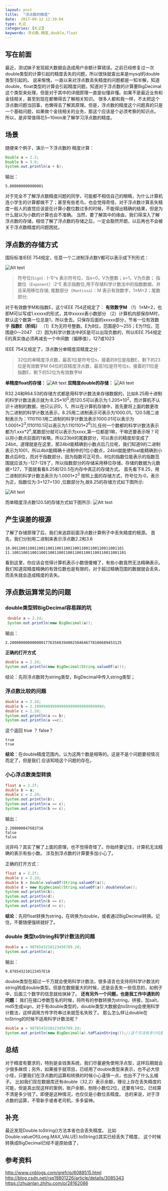 ```yaml
---
layout: post
title:  "浮点数的精度"
date:  2017-09-12 12:39:04
type: 札记
categories: [札记]
keywords: 浮点数,精度,double,float
---
```


## 写在前面
最近，测试妹子发现超大数据会造成用户余额计算错误。之前已经修复过一次double类型的计算引起的精度丢失的问题，所以很快就查出来是mysql的double类型引起的。
说来惭愧，一直以来对浮点数丢失精度的问题都是一知半解，知道double，float类型的计算会引起精度问题，知道对于浮点数的计算要BigDecimal这个类型来处理，但是对于其中的详细原理一直是似懂非懂。如果不是最近业务和金钱相关，甚至到现在都懒得去了解相关知识。
很多人都和我一样，不太把这个浮点数问题当回事，也懒得去了解其原理。但是，浮点数的精度这个问题真的只是一个基础问题，如果做个金钱相关的业务，那这个应该是个必须考察的知识点。
所以，是非常值得花5~10min来了解学习浮点数的精度。

## 场景
随便来个例子，演示一下浮点数的 精度计算：
```java
Double a = 2.2;
Double b = 3.6;
System.out.println(a + b);
```
输出：

```console
5.800000000000001
```
对于完全不了解浮点数精度问题的同学，可能都不相信自己的眼睛，为什么计算机连小学生的计算都做不了；甚至有些老鸟，也会觉得奇怪，对于浮点数计算丢失精度一般人的直觉应该是在计算小数位数过多的时候，不能得出精确的结果，但是为什么就以为小数的计算也会不准确。
当然，要了解其中的缘由，我们得深入了解浮点数的存储，相信了解了浮点数的存储之后，一定会豁然开朗，以后再也不会被关于浮点数精度的问题困扰。

## 浮点数的存储方式

国际标准IEEE 754规定，任意一个二进制浮点数V都可以表示成下列形式：

![Alt text](/images/1505222990516.png)

>符号位(`Sign`) : (-1)^s 表示符号位，当s=0，V为整数；s=1，V为负数；
指数位（`Exponent`）:2^E 表示指数位,用于存储科学计数法中的指数数据，并且采用移位存储;
尾数部分（`Mantissa`）：M 表示有效数字，1≤M<2；尾数部分;

对于有效数字M和指数E，这个IEEE 754还规定了：
**有效数字M**
（1）1≤M<2，也即M可以写成1.xxxxx的形式，其中xxxxx表小数部分
（2）计算机内部保存M时，默认这个数第一位总是1，所以舍去。只保存后面的xxxxx部分，节省一位有效数字
**指数E（阶码）**
（1）E为无符号整数。E为8位，范围是0～255；E为11位，范围是0～2047
（2）因为科学计数法中的E是可以出现负数的，所以IEEE 754规定E的真实值必须再减去一个中间数（偏移值），127或1023

IEEE 754又规定了，浮点数分单精度双精度之分：

>32位的单精度浮点数，最高1位是符号位s，接着的8位是指数E，剩下的23位是有效数字M
64位的双精度浮点数，最高1位是符号位s，接着的11位是指数E，剩下的52位为有效数字M

**单精度float的存储：**
![Alt text](/images/1505223188647.png)
**双精度double的存储：**
![Alt text](/images/1505223452920.png)

 R32.24和R64.53的存储方式都是用科学计数法来存储数据的，比如8.25用十进制的科学计数法表示就为:8.25*$10^0$,而120.5可以表示为:1.205*$10^2$。而计算机不认识十进制的数据，他只认识0，1，所以在计算机存储中，首先要将上面的数更改为二进制的科学计数法表示，8.25用二进制表示可表示为1000.01。120.5用二进制表示为：1110110.1用二进制的科学计数法表示1000.01可以表示为1.0001*$2^3$,1110110.1可以表示为1.1101101*$2^6$[3],任何一个数都的科学计数法表示都为1.xxx*$2^n$,尾数部分就可以表示为xxxx,第一位都是1嘛，干嘛还要表示呀？可以将小数点前面的1省略，所以23bit的尾数部分，可以表示的精度却变成了24bit，道理就是在这里，那24bit能精确到小数点后几位呢，我们知道9的二进制表示为1001，所以4bit能精确十进制中的1位小数点，24bit就能使float能精确到小数点后6位，而对于指数部分，因为指数可正可负，8位的指数位能表示的指数范围就应该为:-127-128了，所以指数部分的存储采用移位存储，存储的数据为元数据+127，下面就看看8.25和120.5在内存中真正的存储方式。
     首先看下8.25，用二进制的科学计数法表示为:1.0001*$2^3$
按照上面的存储方式，符号位为:0，表示为正，指数位为:3+127=130 ,位数部分为,故8.25的存储方式如下图所示:

![Alt text](/images/1505223484994.png)

而单精度浮点数120.5的存储方式如下图所示:
![Alt text](/images/1505223515471.png)

## 产生误差的根源
了解了存储原理了后，我们来追踪前面浮点数计算例子中丢失精度的根源。
首先，我们分别用二进制来表示浮点数2.2和3.6
```
10.00110011001100110011001100110011001100110011001101
11.100110011001100110011001100110011001100110011001101
```
看到这里，你应该会觉得计算机表示小数很傻帽了，有些小数竟然无法精确表示。
我们知道双精度精确的有效位数也是有限的，对于超过精确范围的数据就会丢失，而丢失就会造成精度的丢失。

## 浮点数运算常见的问题

### double类型转BigDecimal容易踩的坑

```java
 double a = 2.2d;
 System.out.println(new BigDecimal(a));
```
输出：

```
2.20000000000000017763568394002504646778106689453125
```
**正确的打开方式**

```java
double a = 2.2d;
System.out.println(new BigDecimal(String.valueOf(a)));
```
结论：先将浮点数转为string类型，BigDecimal中传入string类型；

### 浮点数比较的问题

```java
double a = 2.2d;
double b = 2.199999999999999999999999999999d;
double c = 2.2d;
System.out.println(a == b);
System.out.println(a ==c);
```
这个返回 true ？ false？

```
true
true
```
**结论**：在double精度范围内，认为这两个数是相等的。这是不是个问题要视情况而定了，但是我们 应该知晓这个问题的存在。

### 小心浮点数类型转换

```java
float a = 2.2f;
double b = a;
double c = 2.2d;
System.out.println(b);
System.out.println(a == c);
System.out.println(b == c);

```
输出：

```
2.200000047683716
false
false
```
 诧异吗？其实了解了上面的原理，也不觉得奇怪了。你始终要记住，计算机无法精确的表示有些小数。
 涉及到浮点数的计算要多加小心了。

正确的打开方式：

```java
float a = 2.2f;
double c = 2.2d;
double b = Double.valueOf(String.valueOf(a));
double d = new BigDecimal(String.valueOf(a)).doubleValue();
System.out.println(b);
System.out.println(d);
System.out.println(b == c);
System.out.println(d == c);
```

**结论**：先将float转换为string，在转换为double，或者通过BigDecimal转换。记住，不要随便强转就好了。

### double 类型toString科学计数法的问题

```java
double a = 9876543210123456789.2d;
System.out.println(a);
```
输出：
```
9.876543210123457E18
```
double类型在超过一千万就会使用科学计数法，很多语言也支持将科学计数法的string转成double类型。但是在数据量大的时候，还是会丢失一些信息的，如例子中，后面三个数字的信息就给抹掉了。
**还有另外一个问题，也是我工作中遇到的问题：**
我们在接口参数签名的时候，将所有的参数转换为string，拼接，加salt，md5生成sign，对于有double类型的，double类型大数据会toString会使用科学计数法，这样调用方传字符串过来就签名失败了。
那么怎么样让double在toString的时候不适用科学计数法呢？

```java
double a = 9876543210123456789.2d;
System.out.println(new BigDecimal(a).toPlainString());//这个方法有多少位数就展示多少
```

## 总结

对于精度有要求的，特别是金钱类系统，我们尽量避免使用浮点型，这样后期就会少很多麻烦；另外，如果接手就项目，已经用了double类型来表示，也不必大惊小怪，只要我们在浮点数的运算和转换的时候小心谨慎一点，也出不了什么幺蛾子。
比如我们现在数据库还有double（32,2）表示余额，理论上存在丢失精度的可能，但是真出现这样的案例，账户余额，刨除小数位2位，还要有14位，已经算不清是多少钱了。即便是这种情况，也仅仅是小数位丢精度。
总的来说，对于浮点数的运算，不管新手或者老司机，多多留神。


## 补充
最近发现Double.toString()方法本省也会丢失精度。
比如Double.valueOf(Long.MAX_VALUE).toString()其实已经丢失了精度，
这个时候转换成BigDecimal已经不是原始值了，

## 参考资料
http://www.cnblogs.com/grefr/p/6088515.html
http://blog.csdn.net/rsp19801226/article/details/3085343
https://zhuanlan.zhihu.com/p/28162086

